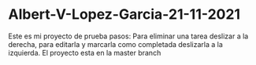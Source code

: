 # Albert-V-Lopez-Garcia-21-11-2021
Este es mi proyecto de prueba
pasos:
Para eliminar una tarea deslizar a la derecha, para editarla y marcarla como completada deslizarla a la izquierda.
El proyecto esta en la master branch
